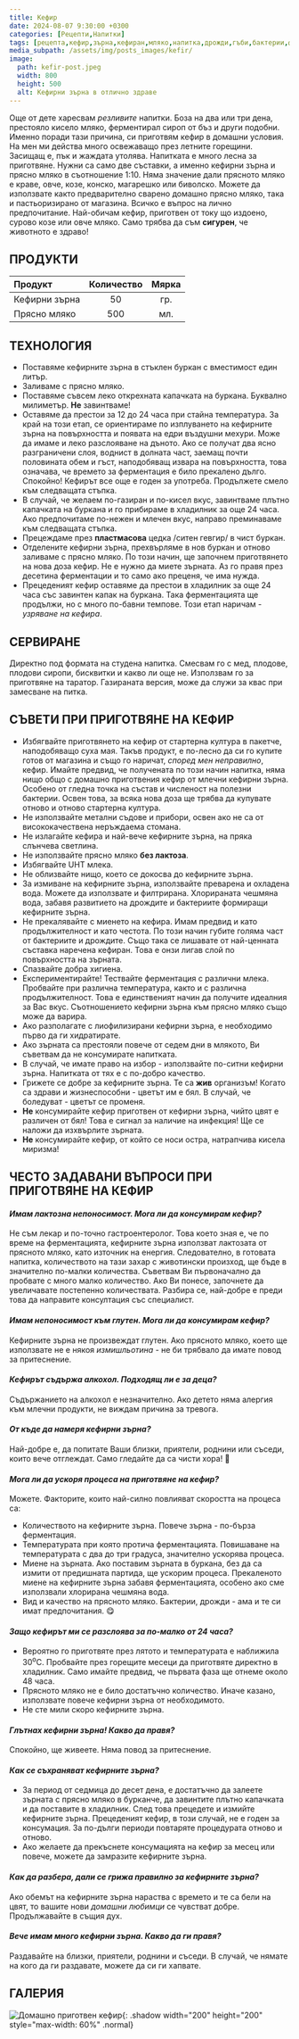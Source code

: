 ```yaml
---
title: Кефир
date: 2024-08-07 9:30:00 +0300
categories: [Рецепти,Напитки]
tags: [рецепта,кефир,зърна,кефиран,мляко,напитка,дрожди,гъби,бактерии,ферментация,пробиотик]     # TAG names should always be lowercase
media_subpath: /assets/img/posts_images/kefir/
image:
  path: kefir-post.jpeg
  width: 800
  height: 500
  alt: Кефирни зърна в отлично здраве
---
```


Още от дете харесвам *резливите* напитки. Боза на два или три дена, престояло кисело мляко, ферментирал сироп от бъз и други подобни. Именно поради тази причина, си приготвям кефир в домашни условия. На мен ми действа много освежаващо през летните горещини. Засищащ е, пък и жаждата утолява. Напитката е много лесна за приготвяне. Нужни са само две съставки, а именно кефирни зърна и прясно мляко в съотношение 1:10. Няма значение дали прясното мляко е краве, овче, козе, конско, магарешко или биволско. Можете да използвате както предварително сварено домашно прясно мляко, така и пастьоризирано от магазина. Всичко е въпрос на лично предпочитание. Най-обичам кефир, приготвен от току що издоено, сурово козе или овче мляко. Само трябва да съм **сигурен**, че животното е здраво!

## **ПРОДУКТИ**

| Продукт                    |Количество  |Мярка   |
|:---------------------------|:----------:|:------:|
|Кефирни зърна               |50          |гр.     |
|Прясно мляко                |500         |мл.     |

## **ТЕХНОЛОГИЯ**

- Поставяме кефирните зърна в стъклен буркан с вместимост един литър.
- Заливаме с прясно мляко.
- Поставяме съвсем леко открехната капачката на буркана. Буквално милиметър. **Не** завинтваме!
- Оставяме да престои за 12 до 24 часа при стайна температура. За край на този етап, се ориентираме по изплуването на кефирните зърна на повърхността и появата на едри въздушни мехури. Може да имаме и леко разслояване на дъното. Ако се получат два ясно разграничени слоя, воднист в долната част, заемащ почти половината обем и гъст, наподобяващ извара на повърхността, това означава, че времето за ферментация е било прекалено дълго. Спокойно! Кефирът все още е годен за употреба. Продължете смело към следващата стъпка.
- В случай, че желаем по-газиран и по-кисел вкус, завинтваме плътно капачката на буркана и го прибираме в хладилник за още 24 часа. Ако предпочитаме по-нежен и млечен вкус, направо преминаваме към следващата стъпка.
- Прецеждаме през **пластмасова** цедка /ситен гевгир/ в чист буркан.
- Отделените кефирни зърна, прехвърляме в нов буркан и отново заливаме с прясно мляко. По този начин, ще започнем приготвянето на нова доза кефир. Не е нужно да миете зърната. Аз го правя през десетина ферментации и то само ако преценя, че има нужда.
- Прецеденият кефир оставяме да престои в хладилник за още 24 часа със завинтен капак на буркана. Така ферментацията ще продължи, но с много по-бавни темпове. Този етап наричам - *узряване на кефира*.

## **СЕРВИРАНЕ**

Директно под формата на студена напитка. Смесвам го с мед, плодове, плодови сиропи, бисквитки и какво ли още не. Използвам го за приготвяне на таратор. Газираната версия, може да служи за квас при замесване на питка.

## **СЪВЕТИ ПРИ ПРИГОТВЯНЕ НА КЕФИР**

- Избягвайте приготвянето на кефир от стартерна култура в пакетче, наподобяващо суха мая. Такъв продукт, е по-лесно да си го купите готов от магазина и също го наричат, *според мен неправилно*, кефир. Имайте предвид, че получената по този начин напитка, няма нищо общо с домашно приготвения кефир от млечни кефирни зърна. Особено от гледна точка на състав и численост на полезни бактерии. Освен това, за всяка нова доза ще трябва да купувате отново и отново стартерна култура.
- Не използвайте метални съдове и прибори, освен ако не са от висококачествена неръждаема стомана.
- Не излагайте кефира и най-вече кефирните зърна, на пряка слънчева светлина.
- Не използвайте прясно мляко **без лактоза**.
- Избягвайте UHT млека.
- Не облизвайте нищо, което се докосва до кефирните зърна.
- За измиване на кефирните зърна, използвайте преварена и охладена вода. Можете да използвате и филтрирана. Хлорираната чешмяна вода, забавя развитието на дрождите и бактериите формиращи кефирните зърна.
- Не прекалявайте с миенето на кефира. Имам предвид и като продължителност и като честота. По този начин губите голяма част от бактериите и дрождите. Също така се лишавате от най-ценната съставка наречена кефиран. Това е онзи лигав слой по повърхността на зърната.
- Спазвайте добра хигиена.
- Експериментирайте! Тествайте ферментация с различни млека.  Пробвайте при различна температура, както и с различна продължителност. Това е единственият начин да получите идеалния за Вас вкус. Съотношението кефирни зърна към прясно мляко също може да варира.
- Ако разполагате с лиофилизирани кефирни зърна, е необходимо първо да ги хидратирате.
- Ако зърната са престояли повече от седем дни в млякото, Ви съветвам да не консумирате напитката.
- В случай, че имате право на избор - използвайте по-ситни кефирни зърна. Напитката от тях е с по-добро качество.
- Грижете се добре за кефирните зърна. Те са **жив** организъм! Когато са здрави и жизнеспособни - цветът им е бял. В случай, че боледуват - цветът се променя.
- **Не** консумирайте кефир приготвен от кефирни зърна, чийто цвят е различен от бял! Това е сигнал за наличие на инфекция! Ще се наложи да изхвърлите зърната.
- **Не** консумирайте кефир, от който се носи остра, натрапчива кисела миризма!

## **ЧЕСТО ЗАДАВАНИ ВЪПРОСИ ПРИ ПРИГОТВЯНЕ НА КЕФИР**

#### *Имам лактозна непоносимост. Мога ли да консумирам кефир?*

Не съм лекар и по-точно гастроентеролог. Това което зная е, че по време на ферментацията, кефирните зърна използват лактозата от прясното мляко, като източник на енергия. Следователно, в готовата напитка, количеството на тази захар с животински произход, ще бъде в значително по-малки количества. Съветвам Ви първоначално да пробвате с много малко количество. Ако Ви понесе, започнете да увеличавате постепенно количествата. Разбира се, най-добре е преди това да направите консултация със специалист.

#### *Имам непоносимост към глутен. Мога ли да консумирам кефир?*

Кефирните зърна не произвеждат глутен. Ако прясното мляко, което ще използвате не е някоя *измишльотина* - не би трябвало да имате повод за притеснение.

#### *Кефирът съдържа алкохол. Подходящ ли е за деца?*

Съдържанието на алкохол е незначително. Ако детето няма алергия към млечни продукти, не виждам причина за тревога.

#### *От къде да намеря кефирни зърна?*

Най-добре е, да попитате Ваши близки, приятели, роднини или съседи, които вече отглеждат. Само гледайте да са чисти хора! 🧐

#### *Мога ли да ускоря процеса на приготвяне на кефир?*

Можете. Факторите, които най-силно повлияват скоростта на процеса са:

- Количеството на кефирните зърна. Повече зърна - по-бърза ферментация.
- Температурата при която протича ферментацията. Повишаване на температурата с два до три градуса, значително ускорява процеса.
- Миене на зърната. Ако поставим зърната в буркана, без да са измити от предишната партида, ще ускорим процеса. Прекаленото миене на кефирните зърна забавя ферментацията, особено ако сме използвали хлорирана чешмяна вода.
- Вид и качество на прясното мляко. Бактерии, дрожди - ама и те си имат предпочитания. 😋

#### *Защо кефирът ми се разслоява за по-малко от 24 часа?*

- Вероятно го приготвяте през лятото и температурата е наближила 30<sup>o</sup>C. Пробвайте през горещите месеци да приготвяте директно в хладилник. Само имайте предвид, че първата фаза ще отнеме около 48 часа.
- Прясното мляко не е било достатъчно количество. Иначе казано, използвате повече кефирни зърна от необходимото.
- Не сте мили скоро кефирните зърна.

#### *Глътнах кефирни зърна! Какво да правя?*

Спокойно, ще живеете. Няма повод за притеснение.

#### *Как се съхраняват кефирните зърна?*

- За период от седмица до десет дена, е достатъчно да залеете зърната с прясно мляко в бурканче, да завинтите плътно капачката и да поставите в хладилник. След това прецедете и измийте кефирните зърна. Прецеденият кефир, в този случай, не е годен за консумация. За по-дълги периоди повтаряте процедурата отново и отново.
- Ако желаете да прекъснете консумацията на кефир за месец или повече, можете да замразите кефирните зърна.

#### *Как да разбера, дали се грижа правилно за кефирните зърна?*

Ако обемът на кефирните зърна нараства с времето и те са бели на цвят, то вашите нови *домашни любимци* се чувстват добре. Продължавайте в същия дух.

#### *Вече имам много кефирни зърна. Какво да ги правя?*

Раздавайте на близки, приятели, роднини и съседи. В случай, че нямате на кого да ги раздавате, можете да си ги хапвате.

## **ГАЛЕРИЯ**

![Домашно приготвен кефир](kefir-01.jpeg){: .shadow width="200" height="200" style="max-width: 60%" .normal}
